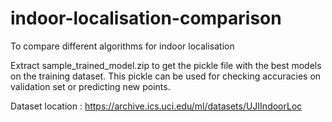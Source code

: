 # indoor-localisation-comparison
To compare different algorithms for indoor localisation

Extract sample_trained_model.zip to get the pickle file with the best models on the training dataset. This pickle can be used for checking accuracies on validation set or predicting new points.

Dataset location : https://archive.ics.uci.edu/ml/datasets/UJIIndoorLoc
